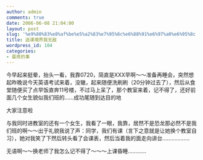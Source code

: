 ```yaml
---
author: admin
comments: true
date: 2006-06-08 21:04:00
layout: post
slug: '%e9%80%83%e8%af%be%e5%a2%83%e7%95%8c%e6%88%91%e6%97%a0%e6%95%8c'
title: 逃课境界我无敌
wordpress_id: 104
categories:
- 蛋疼的事
---
```


今早起来挺晕，抬头一看，我靠0720，简直是XXX早啊～～准备再睡会，突然想起昨晚说今天英语考试来着，没辙，起来随便洗刷刷（20分钟过去了），然后从食堂随便买了点早饭直奔11号楼，不过马上呆了，那个教室来着，记不得了，还好前面几个女生貌似我们班的……成功尾随到达目的地

大家注意啦

与我同时进教室的还有一个女生，我看了一眼，我靠，居然不是恐龙那必然不是我们班的啊～～出于礼貌我说了声：同学，我们有课（言下之意就是让她换个教室自习），她对我笑了下然后转头看了会课表，然后当着我的面走向讲台………………

无语啊～～换老师了我怎么记不得了～～～上课昏睡…………
